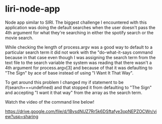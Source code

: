 # liri-node-app
Node app similar to SIRI.
The biggest challenge I encountered with this application was doing the default searches when the user doesn't pass the 4th argument for what they're searching in either the spotify search or the movie search.

While checking the length of process.argv was a good way to default to a particular search term it did not work with the "do-what-it-says command because in that case even though I was assigning the search term from the text file to the search variable the system was reading that there wasn't a 4th argument for process.argv[3] and because of that it was defaulting to "The Sign" by ace of base instead of using "I Want It That Way". 

To get around this problem I changed my if statement to be if(search===undefined) and that stopped it from defaulting to "The Sign" and accepting "I want it that way" from the array as the search term.

Watch the video of the command line below!

https://drive.google.com/file/d/1BvsdNUZ7Rr5k6DSftafye3opNEPZOCWn/view?usp=sharing
